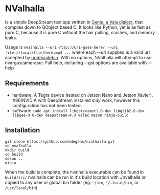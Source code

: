 # NValhalla

Is a simple DeepStream test app written in [Genie, a Vala dialect](https://wiki.gnome.org/Projects/Genie), that compiles down to GObject based C. It looks like Python, yet is as fast as pure C, because it is pure C without the hair pulling, crashes, and memory leaks.

Usage is `nvalhalla --uri rtsp://uri-goes-here/ --uri file://local/file/here.mp4 ...` where each --uri supplied is a valid uri accepted by [uridecodebin](https://gstreamer.freedesktop.org/documentation/playback/uridecodebin.html?gi-language=c). With no options, NValhalla will attempt to use nvarguscamerasrc. Full help, including --gst options are available with --help

## Requirements

- hardware: A Tegra device (tested on Jetson Nano and Jetson Xavier). X86/NVIDIA with DeepStream installed *may* work, however this configuration has not been tested.
- software: `sudo apt install libgstreamer1.0-dev libglib2.0-dev libgee-0.8-dev deepstream-4.0 valac meson ninja-build`

## Installation

```shell
git clone https://github.com/mdegans/nvalhalla.git
cd nvalhalla
mkdir build
cd build
meson ..
ninja
```
When the build is complete, the nvalhalla executable can be found in `build/src/` nvalhalla can be run in it's build location with ./nvalhalla or copied to any user or global bin folder (eg. `~/bin`, `~/.local/bin`, or `/usr/local/bin`)